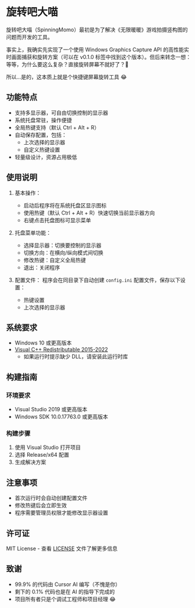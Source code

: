 # 旋转吧大喵

旋转吧大喵（SpinningMomo）最初是为了解决《无限暖暖》游戏拍摄竖构图的问题而开发的工具。

事实上，我确实先实现了一个使用 Windows Graphics Capture API 的高性能实时画面捕获和旋转方案（可以在 v0.1.0 标签中找到这个版本）。但后来转念一想：等等，为什么要这么复杂？直接旋转屏幕不就好了？🤔

所以...是的，这本质上就是个快捷键屏幕旋转工具 😂

## 功能特点

- 支持多显示器，可自由切换控制的显示器
- 系统托盘常驻，操作便捷
- 全局热键支持（默认 Ctrl + Alt + R）
- 自动保存配置，包括：
  - 上次选择的显示器
  - 自定义热键设置
- 轻量级设计，资源占用极低

## 使用说明

1. 基本操作：
   - 启动后程序将在系统托盘区显示图标
   - 使用热键（默认 Ctrl + Alt + R）快速切换当前显示器方向
   - 右键点击托盘图标可显示菜单

2. 托盘菜单功能：
   - 选择显示器：切换要控制的显示器
   - 切换方向：在横向/纵向模式间切换
   - 修改热键：自定义全局热键
   - 退出：关闭程序

3. 配置文件：
   程序会在同目录下自动创建 `config.ini` 配置文件，保存以下设置：
   - 热键设置
   - 上次选择的显示器

## 系统要求

- Windows 10 或更高版本
- [Visual C++ Redistributable 2015-2022](https://aka.ms/vs/17/release/vc_redist.x64.exe)
  - 如果运行时提示缺少 DLL，请安装此运行时库

## 构建指南

### 环境要求

- Visual Studio 2019 或更高版本
- Windows SDK 10.0.17763.0 或更高版本

### 构建步骤

1. 使用 Visual Studio 打开项目
2. 选择 Release/x64 配置
3. 生成解决方案

## 注意事项

- 首次运行时会自动创建配置文件
- 修改热键后会立即生效
- 程序需要管理员权限才能修改显示器设置

## 许可证

MIT License - 查看 [LICENSE](LICENSE) 文件了解更多信息

## 致谢

- 99.9% 的代码由 Cursor AI 编写（不愧是你）
- 剩下的 0.1% 代码也是在 AI 的指导下完成的
- 项目所有者只是个调试工程师和项目经理 😂